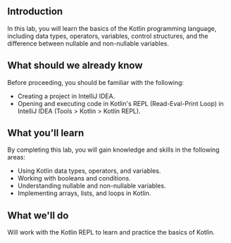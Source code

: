 ## Introduction

In this lab, you will learn the basics of the Kotlin programming language, including data types, operators, variables, control structures, and the difference between nullable and non-nullable variables.

## What should we already know

Before proceeding, you should be familiar with the following:

- Creating a project in IntelliJ IDEA.
- Opening and executing code in Kotlin's REPL (Read-Eval-Print Loop) in IntelliJ IDEA (Tools > Kotlin > Kotlin REPL).

## What you'll learn

By completing this lab, you will gain knowledge and skills in the following areas:

- Using Kotlin data types, operators, and variables.
- Working with booleans and conditions.
- Understanding nullable and non-nullable variables.
- Implementing arrays, lists, and loops in Kotlin.

## What we'll do

Will work with the Kotlin REPL to learn and practice the basics of Kotlin.



